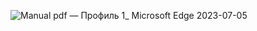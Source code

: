 ![Manual pdf — Профиль 1_ Microsoft​ Edge 2023-07-05](https://github.com/Kvazavr/Kvazavr/assets/122520677/65464582-e022-4f53-9c30-e634c5cbe60f)
